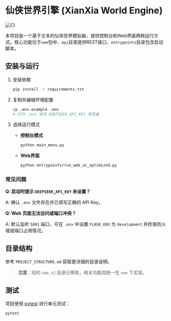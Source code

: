 # 仙侠世界引擎 (XianXia World Engine)

![CI](https://github.com/cssius111/xianxia-world-engine/actions/workflows/python-ci.yml/badge.svg)

本项目是一个基于文本的仙侠世界模拟器，提供控制台和Web界面两种运行方式。核心功能位于`xwe`包中，`api`目录提供REST接口，`entrypoints`目录包含启动脚本。

## 安装与运行

1. 安装依赖

   ```bash
   pip install -r requirements.txt
   ```

2. 复制并编辑环境配置

   ```bash
   cp .env.example .env
   # 打开 .env 填写 DEEPSEEK_API_KEY 等变量
   ```

3. 选择运行模式

   - **控制台模式**

     ```bash
     python main_menu.py
     ```

   - **Web界面**

     ```bash
     python entrypoints/run_web_ui_optimized.py
     ```

### 常见问题

**Q: 启动时提示 `DEEPSEEK_API_KEY` 未设置？**

A: 确认 `.env` 文件存在并已填写正确的 API Key。

**Q: Web 页面无法访问或端口冲突？**

A: 默认监听 `5001` 端口，可在 `.env` 中设置 `FLASK_ENV` 为 `development` 并检查防火墙或端口占用情况。

## 目录结构

参考 `PROJECT_STRUCTURE.md` 获取更详细的目录说明。

> **注意**：旧的 `xwe_v2` 目录已移除，相关功能现统一在 `xwe` 下实现。

## 测试

项目使用 [pytest](https://docs.pytest.org/) 进行单元测试：

```bash
pytest
```
